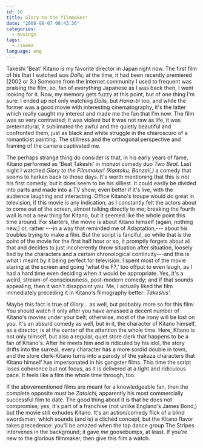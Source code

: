 ```yaml
---
id: 10
title: Glory to the filmmaker!
date: "2008-08-07 00:43:36"
categories:
  - musings
tags:
  - cinema
language: eng
---
```


Takeshi 'Beat' Kitano is my favorite director in Japan right now. The first film of his that I watched was _Dolls;_ at the time, it had been recently premiered (2002 or 3.) Someone from the Internet community I used to frequent was praising the film, so, fan of everything Japanese as I was back then, I went looking for it. Now, my memory gets fuzzy at this point, but of one thing I'm sure: I ended up not only watching _Dolls,_ but _Hana-bi_ too, and while the former was a good movie with interesting cinematography, it's the latter which really caught my interest and made me the fan that I'm now. The film was so very contrasted; it was violent but it was not raw as life, it was preternatural, it sublimated the awful and the quietly beautiful and confronted them, just as black and white struggle in the chiaroscuro of a romanticist painting. The stillness and the orthogonal perspective and framing of the camera captivated me.

The perhaps strange thing do consider is that, in his early years of fame, Kitano performed as 'Beat Takeshi' in _manzai_ comedy duo _Two Beat._ Last night I watched _Glory to the Filmmaker!_ _(Kantoku, Banzai!,)_ a comedy that seems to harken back to those days. It's worth mentioning that this is not his first comedy, but it does seem to be his silliest. It could easily be divided into parts and made into a TV show; even better if it's live, with the audience laughing and interacting. Office Kitano's troupe would do great in television, if this movie is any indication, as I constantly felt the actors about to come out of the screen, almost talking directly to me; breaking the fourth wall is not a new thing for Kitano, but it seemed like the whole point this time around. For starters, the movie is about Kitano himself (again, nothing new,) or, rather ---in a way that reminded me of Adaptation,--- about his troubles trying to make a film. But the script is fanciful, so while that is the point of the movie for the first half hour or so, it promptly forgets about all that and decides to just incoherently throw situation after situation, loosely tied by the characters and a certain chronological continuity---and this is what I meant by it being perfect for television. I spent most of the movie staring at the screen and going 'what the F?,' too offput to even laugh, as I had a hard time even deciding when it would be appropriate. Yes, it's a weird, stream-of-consciousness, post-modern comedy; and if that sounds appealing, then it won't disappoint you. Me, I actually liked the film immediately preceding it in Kitano's filmography better: _Takeshis'._

Maybe this fact is true of _Glory..._ as well, but probably more so for this film: You should watch it only after you have amassed a decent number of Kitano's movies under your belt; otherwise, most of the irony will be lost on you. It's an absurd comedy as well, but in it, the character of Kitano himself, as a director, is at the center of the attention the whole time. Here, Kitano is not only himself, but also a regular, quiet store clerk that happens to be a fan of Kitano's. After he meets him and is ridiculed by his idol, the story drifts into the surreal; every character has a more sordid double in town, and the store clerk-Kitano turns into a parody of the yakuza characters that Kitano himself has impersonated in his gangster films. This time the script loses coherence but not focus, as it is delivered at a tight and ridiculous pace. It feels like a film the whole time through, too.

If the abovementioned films are meant for a knowledgeable fan, then the complete opposite must be _Zatoichi,_ apparently his most commercially successful film to date. The good thing about it is that he does not compromise; yes, it's part of a franchise (not unlike England's James Bond,) but the movie still exhudes Kitano. It's an action/comedy flick of a blind swordsman, which sounds (and is) a clichéd concept, but the Kitano flavor takes precedence: you'll be amazed when the tap dance group The Stripes intervenes in the background; it gave _me_ goosebumps, at least. If you're new to the glorious filmmaker, then give this film a watch.
